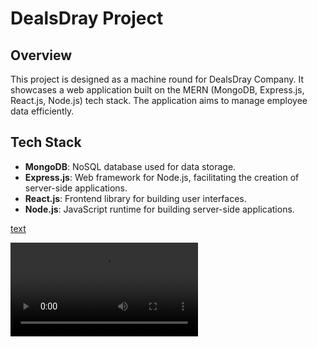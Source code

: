 # DealsDray Project

## Overview

This project is designed as a machine round for DealsDray Company. It showcases a web application built on the MERN (MongoDB, Express.js, React.js, Node.js) tech stack. The application aims to manage employee data efficiently.

## Tech Stack

- **MongoDB**: NoSQL database used for data storage.
- **Express.js**: Web framework for Node.js, facilitating the creation of server-side applications.
- **React.js**: Frontend library for building user interfaces.
- **Node.js**: JavaScript runtime for building server-side applications.

[text](<Intermediate Mern stack machine test  with Web API.xlsx>)

<video controls src="demo.mp4" title="demo video"></video>